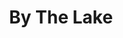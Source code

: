 ---
title: "By The Lake"
draft: false
slug: "by-the-lake"
weight: "25"
mainpage: true
related: false
aliases:
- "/work/illustration/by-the-lake-01/"
thumbnail: "illustrations/illustration_033.jpg"

---